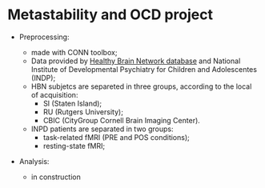 # Metastability and OCD project
  * Preprocessing:
    - made with CONN toolbox;
    - Data provided by [Healthy Brain Network database](https://fcon_1000.projects.nitrc.org/indi/cmi_healthy_brain_network/) and National Institute of Developmental Psychiatry for Children and Adolescentes (INDP);
    - HBN subjetcs are separeted in three groups, according to the local of acquisition:
      - SI (Staten Island);
      - RU (Rutgers University);
      - CBIC (CityGroup Cornell Brain Imaging Center).
    - INPD patients are separated in two groups:
      - task-related fMRI (PRE and POS conditions);
      - resting-state fMRI;
       
  * Analysis:
    - in construction
    
